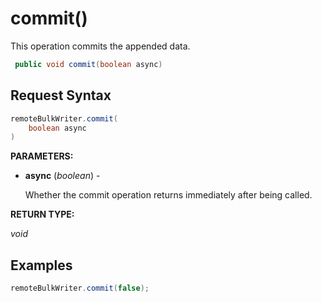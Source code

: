 # commit()

This operation commits the appended data.

```java
 public void commit(boolean async)
```

## Request Syntax

```java
remoteBulkWriter.commit(
    boolean async
)
```

**PARAMETERS:**

- **async** (*boolean*) -

    Whether the commit operation returns immediately after being called.

**RETURN TYPE:**

*void*

## Examples

```java
remoteBulkWriter.commit(false);
```
